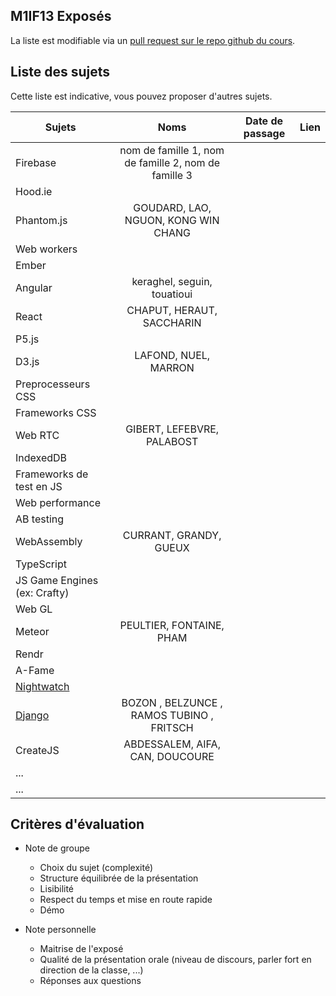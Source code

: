 ## M1IF13 Exposés

La liste est modifiable via un [pull request sur le repo github du cours](https://github.com/aurelient/mif13/blob/master/2018/exposes.md).

## Liste des sujets
<!-- Table à compléter -->

Cette liste est indicative, vous pouvez proposer d'autres sujets.

| Sujets                        | Noms          | Date de passage  | Lien  |
| ----------------------------- |:-------------:| ---------------- | ----- |
| Firebase                      | nom de famille 1, nom de famille 2, nom de famille 3 |                  |       |
| Hood.ie                       |               |                  |       |
| Phantom.js                    | GOUDARD, LAO, NGUON, KONG WIN CHANG              |                  |       |
| Web workers                   |               |                  |       |
| Ember                         |               |                  |       |
| Angular                       | keraghel, seguin, touatioui     |           |       |
| React                         | CHAPUT, HERAUT, SACCHARIN |                  |       |
| P5.js                         |               |                  |       |
| D3.js                         |  LAFOND, NUEL, MARRON             |                  |       |
| Preprocesseurs CSS            |               |                  |       |
| Frameworks CSS                |               |                  |       |
| Web RTC                       | GIBERT, LEFEBVRE, PALABOST |                  |       |
| IndexedDB                     |               |                  |       |
| Frameworks de test en JS      |               |                  |       |
| Web performance               |               |                  |       |
| AB testing                    |               |                  |       |
| WebAssembly                   | CURRANT, GRANDY, GUEUX              |                  |       |
| TypeScript                    |               |                  |       |
| JS Game Engines (ex: Crafty)  |               |                  |       |
| Web GL                        |               |                  |       |
| Meteor                        | PEULTIER, FONTAINE, PHAM              |                  |       |
| Rendr                         |               |                  |       |
| A-Fame                        |               |                  |       |
| [Nightwatch](http://nightwatchjs.org/) |      |                  |       |
| [Django](https://www.djangoproject.com/)     |  BOZON , BELZUNCE , RAMOS TUBINO , FRITSCH     |                  |       |
| CreateJS                      | ABDESSALEM, AIFA, CAN, DOUCOURE | |      |
| ...                           |               |                  |       |
| ...                           |               |                  |       |


<!-- Merci de maintenir un semblant de mise en page sur le tableau -->


## Critères d'évaluation

- Note de groupe
  - Choix du sujet (complexité)
  -	Structure équilibrée de la présentation
  - Lisibilité
  - Respect du temps et mise en route rapide
  - Démo

- Note personnelle		
  - Maitrise de l'exposé
  - Qualité de la présentation orale (niveau de discours, parler fort en direction de la classe, ...)
  - Réponses aux questions
